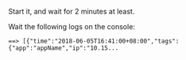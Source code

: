 Start it, and wait for 2 minutes at least.

Wait the following logs on the console:

```
==> [{"time":"2018-06-05T16:41:00+08:00","tags":{"app":"appName","ip":"10.15...
```